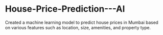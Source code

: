 # House-Price-Prediction---AI
Created a machine learning model to predict house prices in Mumbai based on various features such as location, size, amenities, and property type.
